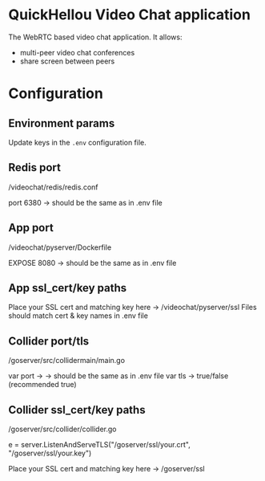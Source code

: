 # QuickHellou Video Chat application

The WebRTC based video chat application. It allows:
* multi-peer video chat conferences
* share screen between peers

# Configuration

## Environment params

Update keys in the `.env` configuration file.

## Redis port
/videochat/redis/redis.conf

port 6380 -> should be the same as in .env file


## App port
/videochat/pyserver/Dockerfile

EXPOSE 8080 -> should be the same as in .env file

## App ssl_cert/key paths
Place your SSL cert and matching key here -> /videochat/pyserver/ssl
Files should match cert & key names in .env file

## Collider port/tls
/goserver/src/collidermain/main.go

var port -> -> should be the same as in .env file
var tls -> true/false (recommended true)

## Collider ssl_cert/key paths

/goserver/src/collider/collider.go

e = server.ListenAndServeTLS("/goserver/ssl/your.crt", "/goserver/ssl/your.key")

Place your SSL cert and matching key here -> /goserver/ssl


